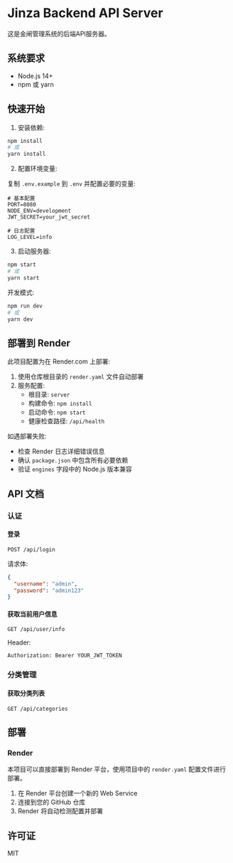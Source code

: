 # Jinza Backend API Server

这是金闸管理系统的后端API服务器。

## 系统要求

- Node.js 14+
- npm 或 yarn

## 快速开始

1. 安装依赖:

```bash
npm install
# 或
yarn install
```

2. 配置环境变量:

复制 `.env.example` 到 `.env` 并配置必要的变量:

```
# 基本配置
PORT=8080
NODE_ENV=development
JWT_SECRET=your_jwt_secret

# 日志配置
LOG_LEVEL=info
```

3. 启动服务器:

```bash
npm start
# 或
yarn start
```

开发模式:

```bash
npm run dev
# 或
yarn dev
```

## 部署到 Render

此项目配置为在 Render.com 上部署:

1. 使用仓库根目录的 `render.yaml` 文件自动部署
2. 服务配置:
   - 根目录: `server`
   - 构建命令: `npm install`
   - 启动命令: `npm start`
   - 健康检查路径: `/api/health`

如遇部署失败:
- 检查 Render 日志详细错误信息
- 确认 `package.json` 中包含所有必要依赖
- 验证 `engines` 字段中的 Node.js 版本兼容

## API 文档

### 认证

#### 登录

```
POST /api/login
```

请求体:

```json
{
  "username": "admin",
  "password": "admin123"
}
```

#### 获取当前用户信息

```
GET /api/user/info
```

Header:

```
Authorization: Bearer YOUR_JWT_TOKEN
```

### 分类管理

#### 获取分类列表

```
GET /api/categories
```

## 部署

### Render

本项目可以直接部署到 Render 平台，使用项目中的 `render.yaml` 配置文件进行部署。

1. 在 Render 平台创建一个新的 Web Service
2. 连接到您的 GitHub 仓库
3. Render 将自动检测配置并部署

## 许可证

MIT